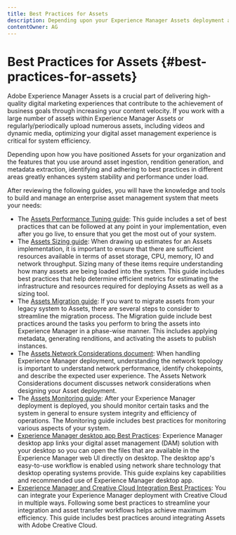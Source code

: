 ```yaml
---
title: Best Practices for Assets
description: Depending upon your Experience Manager Assets deployment and features that you use for asset ingestion, rendition generation, and metadata extraction, identifying and adhering to best practices in different areas greatly enhances system stability and performance under load.
contentOwner: AG
---
```


# Best Practices for Assets {#best-practices-for-assets}

Adobe Experience Manager Assets is a crucial part of delivering high-quality digital marketing experiences that contribute to the achievement of business goals through increasing your content velocity. If you work with a large number of assets within Experience Manager Assets or regularly/periodically upload numerous assets, including videos and dynamic media, optimizing your digital asset management experience is critical for system efficiency.

Depending upon how you have positioned Assets for your organization and the features that you use around asset ingestion, rendition generation, and metadata extraction, identifying and adhering to best practices in different areas greatly enhances system stability and performance under load.

After reviewing the following guides, you will have the knowledge and tools to build and manage an enterprise asset management system that meets your needs:

* The [Assets Performance Tuning guide](/help/assets/performance-tuning-guidelines.md): This guide includes a set of best practices that can be followed at any point in your implementation, even after you go live, to ensure that you get the most out of your system.
* The [Assets Sizing guide](/help/assets/assets-sizing-guide.md): When drawing up estimates for an Assets implementation, it is important to ensure that there are sufficient resources available in terms of asset storage, CPU, memory, IO and network throughput. Sizing many of these items require understanding how many assets are being loaded into the system. This guide includes best practices that help determine efficient metrics for estimating the infrastructure and resources required for deploying Assets as well as a sizing tool.
* The [Assets Migration guide](/help/assets/assets-migration-guide.md): If you want to migrate assets from your legacy system to Assets, there are several steps to consider to streamline the migration process. The Migration guide include best practices around the tasks you perform to bring the assets into Experience Manager in a phase-wise manner. This includes applying metadata, generating renditions, and activating the assets to publish instances.
* The [Assets Network Considerations document](/help/assets/assets-network-considerations.md): When handling Experience Manager deployment, understanding the network topology is important to understand network performance, identify chokepoints, and describe the expected user experience. The Assets Network Considerations document discusses network considerations when designing your Asset deployment.
* The [Assets Monitoring guide](/help/assets/assets-monitoring-best-practices.md): After your Experience Manager deployment is deployed, you should monitor certain tasks and the system in general to ensure system integrity and efficiency of operations. The Monitoring guide includes best practices for monitoring various aspects of your system.
* [Experience Manager desktop app Best Practices](https://docs.adobe.com/content/help/en/experience-manager-desktop-app/using/introduction.html): Experience Manager desktop app links your digital asset management (DAM) solution with your desktop so you can open the files that are available in the Experience Manager web UI directly on desktop. The desktop app's easy-to-use workflow is enabled using network share technology that desktop operating systems provide. This guide explains key capabilities and recommended use of Experience Manager desktop app.
* [Experience Manager and Creative Cloud Integration Best Practices](/help/assets/aem-cc-integration-best-practices.md): You can integrate your Experience Manager deployment with Creative Cloud in multiple ways. Following some best practices to streamline your integration and asset transfer workflows helps achieve maximum efficiency. This guide includes best practices around integrating Assets with Adobe Creative Cloud.

